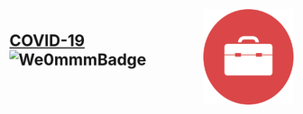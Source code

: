<img src="./favicon.ico" align="right" width="160px" height="170px"/>

# [COVID-19](https://github.com/iTh1nk) ![We0mmmBadge](https://img.shields.io/badge/-We0mmm-blue?logo=visual-studio-code)

